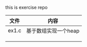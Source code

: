this is exercise repo



| 文件  | 内容                 |
| ----- | -------------------- |
| ex1.c | 基于数组实现一个heap |
|       |                      |
|       |                      |
|       |                      |

